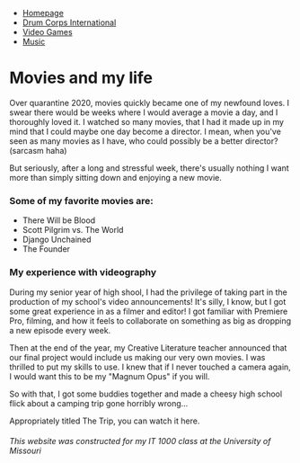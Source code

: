 <html>
  <body>
     <ul>
      <li><a href="README.md">Homepage</a></li>
      <li><a href="Drum_Corps.md">Drum Corps International</a></li>
      <li><a href="Video_Games.md">Video Games</a></li>
      <li><a href="Music.md">Music</a></li>
    </ul>
    <h1>Movies and my life</h1>
    
<p>Over quarantine 2020, movies quickly became one of my newfound loves. I swear there would
be weeks where I would average a movie a day, and I thoroughly loved it. I watched so many
movies, that I had it made up in my mind that I could maybe one day become a director. I 
mean, when you've seen as many movies as I have, who could possibly be a better director?
(sarcasm haha)</p>
    
<p>But seriously, after a long and stressful week, there's usually nothing I want more than simply sitting down and enjoying a new movie.</p>
    
<h3>Some of my favorite movies are:</h3>
    
<ul>
  <li>There Will be Blood</li>
  <li>Scott Pilgrim vs. The World</li>
  <li>Django Unchained</li>
  <li>The Founder</li>
</ul>
    
<h3> My experience with videography </h3>
    
<p>During my senior year of high shool, I had the privilege of taking part in the production of
my school's video announcements! It's silly, I know, but I got some great experience in as a
filmer and editor! I got familiar with Premiere Pro, filming, and how it feels to collaborate
on something as big as dropping a new episode every week. </p>
    
<p>Then at the end of the year, my Creative Literature teacher announced that our final project
would include us making our very own movies. 
I was thrilled to put my skills to use. I knew that if I never touched a camera again, I would
want this to be my "Magnum Opus" if you will.</p>

<p>So with that, I got some buddies together and made a cheesy high school flick about a camping 
trip gone horribly wrong... </p>
    
<p>Appropriately titled The Trip, you can watch it here.</p>

<h6>This website was constructed for my IT 1000 class at the University of Missouri</h6>

